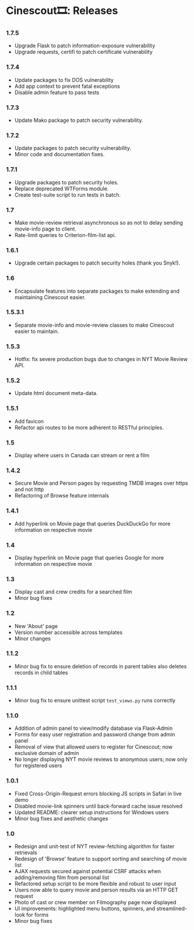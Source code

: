 # Cinescout🎞: Releases

### 1.7.5
- Upgrade Flask to patch information-exposure vulnerability
- Upgrade requests, certifi to patch certificate vulnerability

### 1.7.4
- Update packages to fix DOS vulnerability
- Add app context to prevent fatal exceptions
- Disable admin feature to pass tests

### 1.7.3
- Update Mako package to patch security vulnerability.

### 1.7.2
- Update packages to patch security vulnerability.
- Minor code and documentation fixes.

### 1.7.1
- Upgrade packages to patch security holes.
- Replace deprecated WTForms module.
- Create test-suite script to run tests in batch. 

### 1.7
- Make movie-review retrieval asynchronous so as not to delay sending movie-info page to client.
- Rate-limit queries to Criterion-film-list api.

### 1.6.1
- Upgrade certain packages to patch security holes (thank you Snyk!).

### 1.6
- Encapsulate features into separate packages to make extending and maintaining Cinescout easier.

### 1.5.3.1
- Separate movie-info and movie-review classes to make Cinescout easier to maintain.

### 1.5.3
- Hotfix: fix severe production bugs due to changes in NYT Movie Review API. 

### 1.5.2
- Update html document meta-data. 

### 1.5.1
- Add favicon
- Refactor api routes to be more adherent to RESTful principles. 

### 1.5
- Display where users in Canada can stream or rent a film 

### 1.4.2
- Secure Movie and Person pages by requesting TMDB images over https and not http
- Refactoring of Browse feature internals

### 1.4.1
- Add hyperlink on Movie page that queries DuckDuckGo for more information on respective movie 

### 1.4
- Display hyperlink on Movie page that queries Google for more information on respective movie 

### 1.3
- Display cast and crew credits for a searched film
- Minor bug fixes


### 1.2
- New 'About' page
- Version number accessible across templates
- Minor changes

### 1.1.2
- Minor bug fix to ensure deletion of records in parent tables also deletes records in child tables

### 1.1.1
- Minor bug fix to ensure unittest script `test_views.py` runs correctly

### 1.1.0
- Addition of admin panel to view/modify database via Flask-Admin
- Forms for easy user registration and password change from admin panel
- Removal of view that allowed users to register for Cinescout; now exclusive domain of admin
- No longer displaying NYT movie reviews to anonymous users; now only for registered users

### 1.0.1
- Fixed Cross-Origin-Request errors blocking JS scripts in Safari in live demo
- Disabled movie-link spinners until back-forward cache issue resolved
- Updated README: clearer setup instructions for Windows users
- Minor bug fixes and aesthetic changes

### 1.0
- Redesign and unit-test of NYT review-fetching algorithm for faster retrievals
- Redesign of 'Browse' feature to support sorting and searching of movie list  
- AJAX requests secured against potential CSRF attacks when adding/removing film from personal list
- Refactored setup script to be more flexible and robust to user input
- Users now able to query movie and person results via an HTTP GET request
- Photo of cast or crew member on Filmography page now displayed
- UI improvements: highlighted menu buttons, spinners, and streamlined-look for forms
- Minor bug fixes
